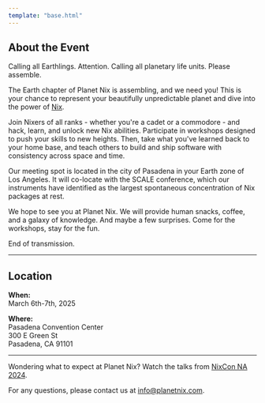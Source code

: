 ```yaml
---
template: "base.html"
---
```


## About the Event

Calling all Earthlings. Attention. Calling all planetary life units. Please assemble. 

The Earth chapter of Planet Nix is assembling, and we need you! This is your chance to represent your beautifully unpredictable planet and dive into the power of [Nix](https://nixos.org/).

Join Nixers of all ranks - whether you're a cadet or a commodore - and hack, learn, and unlock new Nix abilities. Participate in workshops designed to push your skills to new heights. Then, take what you've learned back to your home base, and teach others to build and ship software with consistency across space and time.

Our meeting spot is located in the city of Pasadena in your Earth zone of Los Angeles. It will co-locate with the SCALE conference, which our instruments have identified as the largest spontaneous concentration of Nix packages at rest.

We hope to see you at Planet Nix. We will provide human snacks, coffee, and a galaxy of knowledge. And maybe a few surprises. Come for the workshops, stay for the fun.

End of transmission.

---

## **Location**

**When:**  
March 6th-7th, 2025

**Where:**  
Pasadena Convention Center  
300 E Green St  
Pasadena, CA 91101

---

Wondering what to expect at Planet Nix? Watch the talks from [NixCon NA 2024](https://2024-na.nixcon.org/recordings/).

For any questions, please contact us at [info@planetnix.com](mailto:info@planetnix.com).
